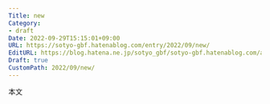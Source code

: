 ```yaml
---
Title: new
Category:
- draft
Date: 2022-09-29T15:15:01+09:00
URL: https://sotyo-gbf.hatenablog.com/entry/2022/09/new/
EditURL: https://blog.hatena.ne.jp/sotyo_gbf/sotyo-gbf.hatenablog.com/atom/entry/4207112889922968497
Draft: true
CustomPath: 2022/09/new/
---
```


本文

